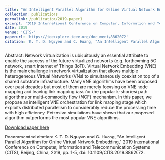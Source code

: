 ```yaml
---
title: "An Intelligent Parallel Algorithm for Online Virtual Network Embedding"
collection: publications
permalink: /publication/2019-paper1
excerpt: '2019 International Conference on Computer, Information and Telecommunication Systems (CITS)'
date: 2019
venue: 'CITS-'
paperurl: 'https://ieeexplore.ieee.org/document/8862072'
citation: 'K. T. D. Nguyen and C. Huang, "An Intelligent Parallel Algorithm for Online Virtual Network Embedding," 2019 International Conference on Computer, Information and Telecommunication Systems (CITS), Beijing, China, 2019, pp. 1-5, doi: 10.1109/CITS.2019.8862072.'
---
```

Abstract:
Network virtualization is ubiquitously an essential attribute to enable the success of the future virtualized networks (e.g. forthcoming 5G network, smart Internet of Things (IoT)). Virtual Network Embedding (VNE) is the main challenge in network virtualization that allows multiple heterogeneous Virtual Networks (VNs) to simultaneously coexist on top of a shared substrate infrastructure. Many VNE algorithms have been proposed over past decades but most of them are merely focusing on VNE node mapping and leaving link mapping task for the popular k-shortest path algorithms or multi-commodity flow (MCF) mechanism. In this paper, we propose an intelligent VNE orchestration for link mapping stage which exploits distributed parallelism to considerably reduce the processing time with high efficiency. Extensive simulations have shown that our proposed algorithm outperforms the most popular VNE algorithms.

[Download paper here](https://ieeexplore.ieee.org/document/8862072)

Recommended citation: K. T. D. Nguyen and C. Huang, "An Intelligent Parallel Algorithm for Online Virtual Network Embedding," 2019 International Conference on Computer, Information and Telecommunication Systems (CITS), Beijing, China, 2019, pp. 1-5, doi: 10.1109/CITS.2019.8862072.
